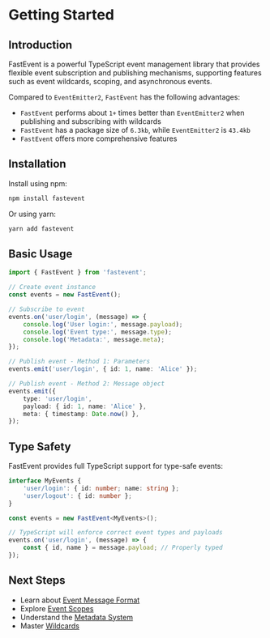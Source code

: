 # Getting Started

## Introduction

FastEvent is a powerful TypeScript event management library that provides flexible event subscription and publishing mechanisms, supporting features such as event wildcards, scoping, and asynchronous events.

Compared to `EventEmitter2`, `FastEvent` has the following advantages:

-   `FastEvent` performs about `1+` times better than `EventEmitter2` when publishing and subscribing with wildcards
-   `FastEvent` has a package size of `6.3kb`, while `EventEmitter2` is `43.4kb`
-   `FastEvent` offers more comprehensive features

## Installation

Install using npm:

```bash
npm install fastevent
```

Or using yarn:

```bash
yarn add fastevent
```

## Basic Usage

```typescript
import { FastEvent } from 'fastevent';

// Create event instance
const events = new FastEvent();

// Subscribe to event
events.on('user/login', (message) => {
    console.log('User login:', message.payload);
    console.log('Event type:', message.type);
    console.log('Metadata:', message.meta);
});

// Publish event - Method 1: Parameters
events.emit('user/login', { id: 1, name: 'Alice' });

// Publish event - Method 2: Message object
events.emit({
    type: 'user/login',
    payload: { id: 1, name: 'Alice' },
    meta: { timestamp: Date.now() },
});
```

## Type Safety

FastEvent provides full TypeScript support for type-safe events:

```typescript
interface MyEvents {
    'user/login': { id: number; name: string };
    'user/logout': { id: number };
}

const events = new FastEvent<MyEvents>();

// TypeScript will enforce correct event types and payloads
events.on('user/login', (message) => {
    const { id, name } = message.payload; // Properly typed
});
```

## Next Steps

-   Learn about [Event Message Format](/guide/event-message)
-   Explore [Event Scopes](/guide/scopes)
-   Understand the [Metadata System](/guide/metadata)
-   Master [Wildcards](/guide/wildcards)
